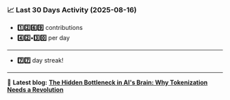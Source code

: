 <!--START_STATS-->
### 📈 Last 30 Days Activity (2025-08-16)  
- **1️⃣2️⃣6️⃣9️⃣** contributions  
- **4️⃣2️⃣•3️⃣0️⃣** per day
---
- **7️⃣7️⃣** day streak!
---
📝 **Latest blog:** [**The Hidden Bottleneck in AI's Brain: Why Tokenization Needs a Revolution**](https://andriak.com/blog/tokenization-revolution)
<!--END_STATS-->
